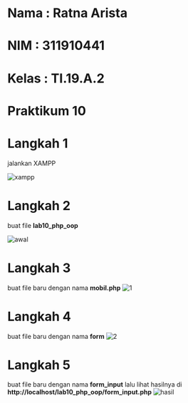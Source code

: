 # Nama : Ratna Arista
# NIM : 311910441
# Kelas : TI.19.A.2
# Praktikum 10

# Langkah 1
jalankan XAMPP

![xampp](https://user-images.githubusercontent.com/56379930/121119846-9b145900-c846-11eb-8d43-ca1439f9a355.png)
# Langkah 2
buat file **lab10_php_oop**

![awal](https://user-images.githubusercontent.com/56379930/121119863-a4052a80-c846-11eb-8c5c-368d78ea0eae.png)
# Langkah 3
buat file baru dengan nama **mobil.php**
![1](https://user-images.githubusercontent.com/56379930/121119869-a8314800-c846-11eb-983d-bfa1df0d4b93.png)

# Langkah 4
buat file baru dengan nama **form**
![2](https://user-images.githubusercontent.com/56379930/121119884-ad8e9280-c846-11eb-98d4-b98c0a439777.png)

# Langkah 5 
buat file baru dengan nama **form_input** lalu lihat hasilnya di **http://localhost/lab10_php_oop/form_input.php**
![hasil](https://user-images.githubusercontent.com/56379930/121119894-b1221980-c846-11eb-8879-eccff4f2ef8c.png)
